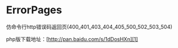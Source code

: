 ErrorPages
==========
仿命令行http错误码返回页(400_401_403_404_405_500_502_503_504)

php版下载地址：[http://pan.baidu.com/s/1dDosHXn][1]


  [1]: http://pan.baidu.com/s/1dDosHXn